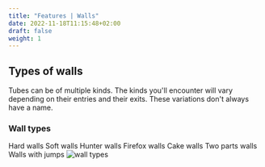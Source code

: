 ```yaml
---
title: "Features | Walls"
date: 2022-11-18T11:15:48+02:00
draft: false
weight: 1
---
```

## Types of walls
Tubes can be of multiple kinds. The kinds you'll encounter will vary depending
on their entries and their exits. These variations don't always have a name.

### Wall types
Hard walls
Soft walls
Hunter walls
Firefox walls
Cake walls
Two parts walls
Walls with jumps
![wall types](wall_types.png)